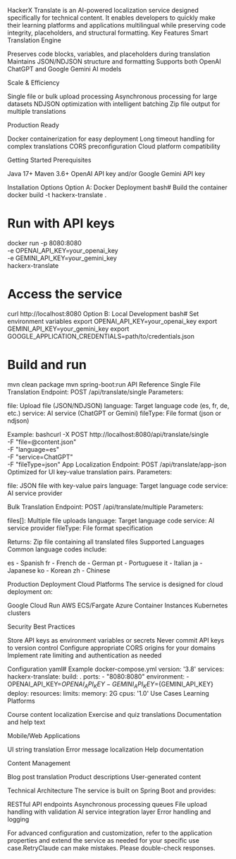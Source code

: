 HackerX Translate is an AI-powered localization service designed specifically for technical content. It enables developers to quickly make their learning platforms and applications multilingual while preserving code integrity, placeholders, and structural formatting.
Key Features
Smart Translation Engine

Preserves code blocks, variables, and placeholders during translation
Maintains JSON/NDJSON structure and formatting
Supports both OpenAI ChatGPT and Google Gemini AI models

Scale & Efficiency

Single file or bulk upload processing
Asynchronous processing for large datasets
NDJSON optimization with intelligent batching
Zip file output for multiple translations

Production Ready

Docker containerization for easy deployment
Long timeout handling for complex translations
CORS preconfiguration
Cloud platform compatibility

Getting Started
Prerequisites

Java 17+
Maven 3.6+
OpenAI API key and/or Google Gemini API key

Installation Options
Option A: Docker Deployment
bash# Build the container
docker build -t hackerx-translate .

# Run with API keys
docker run -p 8080:8080 \
  -e OPENAI_API_KEY=your_openai_key \
  -e GEMINI_API_KEY=your_gemini_key \
  hackerx-translate

# Access the service
curl http://localhost:8080
Option B: Local Development
bash# Set environment variables
export OPENAI_API_KEY=your_openai_key
export GEMINI_API_KEY=your_gemini_key
export GOOGLE_APPLICATION_CREDENTIALS=path/to/credentials.json

# Build and run
mvn clean package
mvn spring-boot:run
API Reference
Single File Translation
Endpoint: POST /api/translate/single
Parameters:

file: Upload file (JSON/NDJSON)
language: Target language code (es, fr, de, etc.)
service: AI service (ChatGPT or Gemini)
fileType: File format (json or ndjson)

Example:
bashcurl -X POST http://localhost:8080/api/translate/single \
  -F "file=@content.json" \
  -F "language=es" \
  -F "service=ChatGPT" \
  -F "fileType=json"
App Localization
Endpoint: POST /api/translate/app-json
Optimized for UI key-value translation pairs.
Parameters:

file: JSON file with key-value pairs
language: Target language code
service: AI service provider

Bulk Translation
Endpoint: POST /api/translate/multiple
Parameters:

files[]: Multiple file uploads
language: Target language code
service: AI service provider
fileType: File format specification

Returns: Zip file containing all translated files
Supported Languages
Common language codes include:

es - Spanish
fr - French
de - German
pt - Portuguese
it - Italian
ja - Japanese
ko - Korean
zh - Chinese

Production Deployment
Cloud Platforms
The service is designed for cloud deployment on:

Google Cloud Run
AWS ECS/Fargate
Azure Container Instances
Kubernetes clusters

Security Best Practices

Store API keys as environment variables or secrets
Never commit API keys to version control
Configure appropriate CORS origins for your domains
Implement rate limiting and authentication as needed

Configuration
yaml# Example docker-compose.yml
version: '3.8'
services:
  hackerx-translate:
    build: .
    ports:
      - "8080:8080"
    environment:
      - OPENAI_API_KEY=${OPENAI_API_KEY}
      - GEMINI_API_KEY=${GEMINI_API_KEY}
    deploy:
      resources:
        limits:
          memory: 2G
          cpus: '1.0'
Use Cases
Learning Platforms

Course content localization
Exercise and quiz translations
Documentation and help text

Mobile/Web Applications

UI string translation
Error message localization
Help documentation

Content Management

Blog post translation
Product descriptions
User-generated content

Technical Architecture
The service is built on Spring Boot and provides:

RESTful API endpoints
Asynchronous processing queues
File upload handling with validation
AI service integration layer
Error handling and logging

For advanced configuration and customization, refer to the application properties and extend the service as needed for your specific use case.RetryClaude can make mistakes. Please double-check responses.
